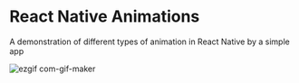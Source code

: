 # React Native Animations
A demonstration of different types of animation in React Native by a simple app 

![ezgif com-gif-maker](https://user-images.githubusercontent.com/31922733/152166732-38f46e8c-e1fe-4065-b1f4-686667be4b41.gif)
